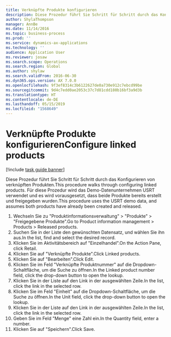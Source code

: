 ```yaml
---
title: Verknüpfte Produkte konfigurieren
description: Diese Prozedur führt Sie Schritt für Schritt durch das Konfigurieren von verknüpften Produkten.
author: ShylaThompson
manager: AnnBe
ms.date: 11/14/2016
ms.topic: business-process
ms.prod: ''
ms.service: dynamics-ax-applications
ms.technology: ''
audience: Application User
ms.reviewer: josaw
ms.search.scope: Operations
ms.search.region: Global
ms.author: shylaw
ms.search.validFrom: 2016-06-30
ms.dyn365.ops.version: AX 7.0.0
ms.openlocfilehash: 9f3ef8314c3b6122627de0a730e912c7ebcd99be
ms.sourcegitcommit: 9d4c7edd0ae2053c37c7d81cdd180b16bf3a9d3b
ms.translationtype: HT
ms.contentlocale: de-DE
ms.lasthandoff: 05/15/2019
ms.locfileid: "1568649"
---
```

# <a name="configure-linked-products"></a><span data-ttu-id="06b1d-103">Verknüpfte Produkte konfigurieren</span><span class="sxs-lookup"><span data-stu-id="06b1d-103">Configure linked products</span></span>

[!include [task guide banner](../../includes/task-guide-banner.md)]

<span data-ttu-id="06b1d-104">Diese Prozedur führt Sie Schritt für Schritt durch das Konfigurieren von verknüpften Produkten.</span><span class="sxs-lookup"><span data-stu-id="06b1d-104">This procedure walks through configuring linked products.</span></span> <span data-ttu-id="06b1d-105">Für diese Prozedur wird das Demo-Datenunternehmen USRT verwendet und es wird vorausgesetzt, dass beide Produkte bereits erstellt und freigegeben wurden.</span><span class="sxs-lookup"><span data-stu-id="06b1d-105">This procedure uses the USRT demo data, and assumes both products have already been created and released.</span></span>

1. <span data-ttu-id="06b1d-106">Wechseln Sie zu "Produktinformationsverwaltung" > "Produkte" > "Freigegebene Produkte".</span><span class="sxs-lookup"><span data-stu-id="06b1d-106">Go to Product information management > Products > Released products.</span></span>
2. <span data-ttu-id="06b1d-107">Suchen Sie in der Liste den gewünschten Datensatz, und wählen Sie ihn aus.</span><span class="sxs-lookup"><span data-stu-id="06b1d-107">In the list, find and select the desired record.</span></span>
3. <span data-ttu-id="06b1d-108">Klicken Sie im Aktivitätsbereich auf "Einzelhandel".</span><span class="sxs-lookup"><span data-stu-id="06b1d-108">On the Action Pane, click Retail.</span></span>
4. <span data-ttu-id="06b1d-109">Klicken Sie auf "Verknüpfte Produkte".</span><span class="sxs-lookup"><span data-stu-id="06b1d-109">Click Linked products.</span></span>
5. <span data-ttu-id="06b1d-110">Klicken Sie auf "Bearbeiten".</span><span class="sxs-lookup"><span data-stu-id="06b1d-110">Click Edit.</span></span>
6. <span data-ttu-id="06b1d-111">Klicken Sie im Feld "Verknüpfte Produktnummer" auf die Dropdown-Schaltfläche, um die Suche zu öffnen.</span><span class="sxs-lookup"><span data-stu-id="06b1d-111">In the Linked product number field, click the drop-down button to open the lookup.</span></span>
7. <span data-ttu-id="06b1d-112">Klicken Sie in der Liste auf den Link in der ausgewählten Zeile.</span><span class="sxs-lookup"><span data-stu-id="06b1d-112">In the list, click the link in the selected row.</span></span>
8. <span data-ttu-id="06b1d-113">Klicken Sie im Feld "Einheit" auf die Dropdown-Schaltfläche, um die Suche zu öffnen.</span><span class="sxs-lookup"><span data-stu-id="06b1d-113">In the Unit field, click the drop-down button to open the lookup.</span></span>
9. <span data-ttu-id="06b1d-114">Klicken Sie in der Liste auf den Link in der ausgewählten Zeile.</span><span class="sxs-lookup"><span data-stu-id="06b1d-114">In the list, click the link in the selected row.</span></span>
10. <span data-ttu-id="06b1d-115">Geben Sie im Feld "Menge" eine Zahl ein.</span><span class="sxs-lookup"><span data-stu-id="06b1d-115">In the Quantity field, enter a number.</span></span>
11. <span data-ttu-id="06b1d-116">Klicken Sie auf "Speichern".</span><span class="sxs-lookup"><span data-stu-id="06b1d-116">Click Save.</span></span>

